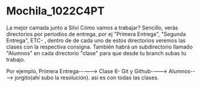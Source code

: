# Mochila_1022C4PT

La mejor camada junto a Silvi
Cómo vamos a trabajar? Sencillo, verás directorios por periodios de entrega, por ej "Primera Entrega", "Segunda Entrega", ETC- , dentro de de cada uno de estos directorios veremos las clases con la respectiva consigna. También habrá un subdirectorio llamado "Alumnos" en cada directorio "clase" para que desde tu branch subas tu trabajo.

Por ejemplo, Primera Entrega-----> Clase 6- Git y Github----> Alumnos----> jorgito(ahí subo la resolución). así es con todas las clases.
